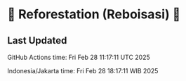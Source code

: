 
# 🌳 Reforestation (Reboisasi) 🌲

## Last Updated

GitHub Actions time: Fri Feb 28 11:17:11 UTC 2025

Indonesia/Jakarta time: Fri Feb 28 18:17:11 WIB 2025

